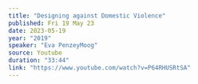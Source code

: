 ```yaml
---
title: "Designing against Domestic Violence"
published: Fri 19 May 23
date: 2023-05-19
year: "2019"
speaker: "Eva PenzeyMoog"
source: Youtube
duration: "33:44"
link: "https://www.youtube.com/watch?v=P64RHUSRtSA"
---
```

